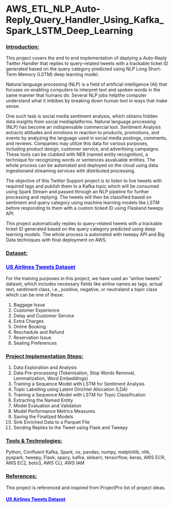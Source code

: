# AWS_ETL_NLP_Auto-Reply_Query_Handler_Using_Kafka_Spark_LSTM_Deep_Learning

<h3><b><u>Introduction:</u></b></h3>

This project covers the end to end implementation of deplying a Auto-Reply Twitter Handler that replies to query-related tweets with a trackable ticket ID generated based on the query category predicted using NLP Long Short-Term Memory (LSTM) deep learning model.

Natural language processing (NLP) is a field of artificial intelligence (AI) that focuses on enabling computers to interpret text and spoken words in the same manner that humans do. Several NLP jobs helpthe computer understand what it imbibes by breaking down human text in ways that make sense.

One such task is social media sentiment analysis, which obtains hidden data insights from social mediaplatforms. Natural language processing (NLP) has become an indispensable commercial tool. Sentiment Analysis extracts attitudes and emotions in reaction to products, promotions, and events by analyzing the language used in social media postings, comments, and reviews. Companies may utilize this data for various purposes, including product design, customer service, and advertising campaigns. These tools can be clubbed with NER (named entity recognition), a technique for recognizing words or sentences asvaluable entities. The whole process can be automated and deployed on the cloud using data ingestionand streaming services with distributed processing.

The objective of this Twitter Support project is to listen to live tweets with required tags and publish them to a Kafka topic which will be consumed using Spark Stream and passed through an NLP pipeline for further processing and replying. The tweets will then be classified based on sentiment and query category using machine learning models like LSTM before responding to them with a custom ticked ID using Flaskand tweepy API.

This project automatically replies to query-related tweets with a trackable ticket ID generated based on the query category predicted using deep learning models. The whole process is automated with tweepy API and Big Data techniques with final deployment on AWS.

<h3><b><u>Dataset:</u></b></h3>

<h3><a href="https://www.kaggle.com/datasets/crowdflower/twitter-airline-sentiment" style="color: blue"><b><u>US Airlines Tweets Dataset</u></b></a></h3>

For the training purposes in this project, we have used an “airline tweets” dataset, which includes necessary fields like airline names as tags, actual text, sentiment class, i.e., positive, negative, or neutraland a topic class which can be one of these:

1. Baggage Issue
2. Customer Experience
3. Delay and Customer Service
4. Extra Charges
5. Online Booking
6. Reschedule and Refund
7. Reservation Issue
8. Seating Preferences

<h3><b><u>Project Implementation Steps:</u></b></h3>

1. Data Exploration and Analysis
2. Data Pre-processing (Tokenisation, Stop Words Removal, Lemmatization, Word Embeddings)
3. Training a Sequence Model with LSTM for Sentiment Analysis
4. Topic Labelling using Latent Dirichlet Allocation (LDA)
5. Training a Sequence Model with LSTM for Topic Classification
6. Extracting the Named Entity
7. Model Evaluation and Validation
8. Model Performance Metrics Measures
9. Saving the Finalized Models
10. Sink Enriched Data to a Parquet File
11. Sending Replies to the Tweet using Flask and Tweepy

<h3><b><u>Tools & Technologies:</u></b></h3>

Python, Confluent Kafka, Spark, os, pandas, numpy, matplotlib, nltk, pyspark, tweepy, Flask, spacy, kafka, sklearn, tensorflow, keras, AWS ECR, AWS EC2, boto3, AWS CLI, AWS IAM

<h3><b><u>References:</u></b></h3>

This project is referenced and inspired from ProjectPro list of project ideas.

<h4><a href="https://www.projectpro.io/project-use-case/twitter-kafka-spark-streaming-python" style="color: blue"><b><u>US Airlines Tweets Dataset</u></b></a></h4>
